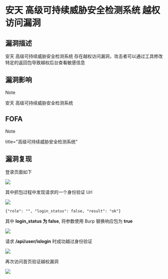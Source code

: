 # 安天 高级可持续威胁安全检测系统 越权访问漏洞

## 漏洞描述

安天 高级可持续威胁安全检测系统 存在越权访问漏洞，攻击者可以通过工具修改特定的返回包导致越权后台查看敏感信息

## 漏洞影响

> [!NOTE]
>
> 安天 高级可持续威胁安全检测系统

## FOFA

> [!NOTE]
>
> title="高级可持续威胁安全检测系统"

## 漏洞复现

登录页面如下

![](http://wikioss.peiqi.tech/vuln/at-1.png)

其中抓包过程中发现请求的一个身份验证 Url

![](http://wikioss.peiqi.tech/vuln/at-2.png)

```
{"role": "", "login_status": false, "result": "ok"}
```

其中 **login_status 为 false**, 将参数使用 Burp 替换响应包为 **true**

![](http://wikioss.peiqi.tech/vuln/at-3.png)

请求 **/api/user/islogin** 时成功越过身份验证

![](http://wikioss.peiqi.tech/vuln/at-4.png)

再次访问首页验证越权漏洞

![](http://wikioss.peiqi.tech/vuln/at-5.png)

